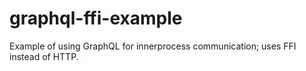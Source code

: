 # graphql-ffi-example

Example of using GraphQL for innerprocess communication; uses FFI instead of HTTP.
